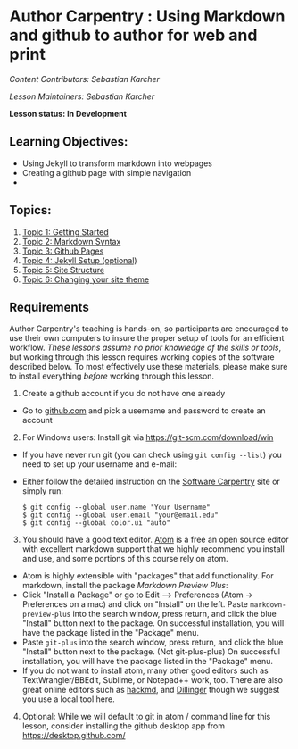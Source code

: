 Author Carpentry : Using Markdown and github to author for web and print
=======

*Content Contributors: Sebastian Karcher*

*Lesson Maintainers: Sebastian Karcher*

**Lesson status: In Development**

## Learning Objectives:
- Using Jekyll to transform markdown into webpages
- Creating a github page with simple navigation
-
<!--- Setting up a workflow to create both html and PDF/ebook version -->

## Topics:

1. [Topic 1: Getting Started](00-getting-started.html)
2. [Topic 2: Markdown Syntax](01-markdown-syntax.html)
3. [Topic 3: Github Pages](02-gh-pages.html)
4. [Topic 4: Jekyll Setup (optional)](03-jekyll-setup.html)
5. [Topic 5: Site Structure](04-site-structure.html)
6. [Topic 6: Changing your site theme](05-changing-theme.html)

<!--### Optional
- [Topic 5](04-services.html) -->


## Requirements

Author Carpentry's teaching is hands-on, so participants are encouraged to use
their own computers to insure the proper setup of tools for an efficient
workflow.
*These lessons assume no prior knowledge of the skills or tools*, but working
through this lesson requires working copies of the software described below.
To most effectively use these materials, please make sure to install everything
*before* working through this lesson.

1. Create a github account if you do not have one already
  * Go to [github.com](https://github.com) and pick a username and password to create an account
2. For Windows users: Install git via https://git-scm.com/download/win
  * If you have never run git (you can check using `git config --list`) you need to set up your username and e-mail:
  * Either follow the detailed instruction on the [Software Carpentry](http://swcarpentry.github.io/git-novice/02-setup/) site or simply run:
    
    ```
    $ git config --global user.name "Your Username"  
    $ git config --global user.email "your@email.edu"  
    $ git config --global color.ui "auto"  
    ```

3. You should have a good text editor. [Atom](http://atom.io/) is a free an open source editor with excellent markdown support that we highly recommend you install and use, and some portions of this course rely on atom.
  * Atom is highly extensible with "packages" that add functionality. For markdown, install the package *Markdown Preview Plus*:
  * Click "Install a Package" or go to Edit --> Preferences (Atom -> Preferences on a mac) and click on "Install" on the left. Paste `markdown-preview-plus` into the search window, press return,  and click the blue "Install" button next to the package. On successful installation, you will have the package listed in the "Package" menu.
  * Paste `git-plus` into the search window, press return,  and click the blue "Install" button next to the package. (Not git-plus-plus) On successful installation, you will have the package listed in the "Package" menu.
  * If you do not want to install atom, many other good editors such as TextWrangler/BBEdit, Sublime, or Notepad++ work, too. There are also great online editors such as [hackmd](https://hackmd.io/), and [Dillinger](http://dillinger.io/) though we suggest you use a local tool here.
4. Optional: While we will default to git in atom / command line for this lesson,
consider installing the github desktop app from https://desktop.github.com/
